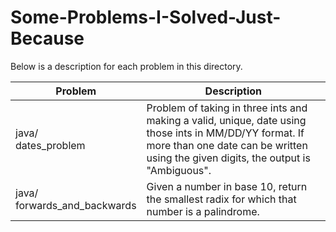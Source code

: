 Some-Problems-I-Solved-Just-Because
===================================
 Below is a description for each problem in this directory.

|Problem | Description
--------- |-------------
|java/ <br>dates_problem |Problem of taking in three ints and making a valid, unique, date using those ints in MM/DD/YY format. If more than one date can be written using the given digits, the output is "Ambiguous".
|java/ <br>forwards_and_backwards |Given a number in base 10, return the smallest radix for which that number is a palindrome. 


